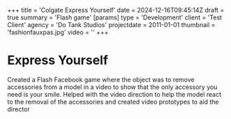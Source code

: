 +++
title = 'Colgate Express Yourself'
date = 2024-12-16T09:45:14Z
draft = true
summary = 'Flash game'
[params]
  type = 'Development'
  client = 'Test Client'
  agency = 'Do Tank Studios'
  projectdate = 2011-01-01
  thumbnail = 'fashionfauxpas.jpg'
  video = ''
+++

# Express Yourself

Created a Flash Facebook game where the object was to remove accessories from a model in a video to show that the only accessory you need is your smile. Helped with the video direction to help the model react to the removal of the accessories and created video prototypes to aid the director
